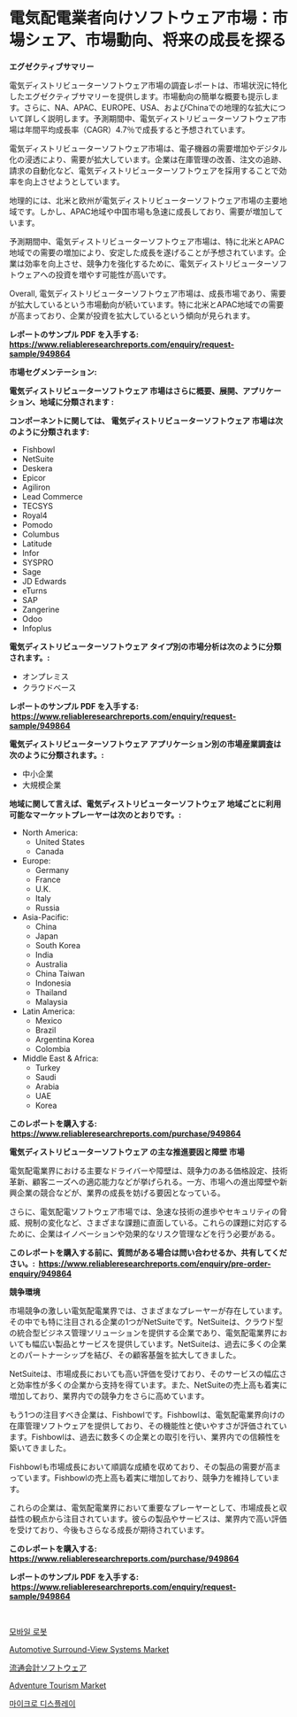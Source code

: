 <p><h1>電気配電業者向けソフトウェア市場：市場シェア、市場動向、将来の成長を探る</h1></p><p><strong>エグゼクティブサマリー</strong></p>
<p><p>電気ディストリビューターソフトウェア市場の調査レポートは、市場状況に特化したエグゼクティブサマリーを提供します。市場動向の簡単な概要も提示します。さらに、NA、APAC、EUROPE、USA、およびChinaでの地理的な拡大について詳しく説明します。予測期間中、電気ディストリビューターソフトウェア市場は年間平均成長率（CAGR）4.7％で成長すると予想されています。</p><p>電気ディストリビューターソフトウェア市場は、電子機器の需要増加やデジタル化の浸透により、需要が拡大しています。企業は在庫管理の改善、注文の追跡、請求の自動化など、電気ディストリビューターソフトウェアを採用することで効率を向上させようとしています。</p><p>地理的には、北米と欧州が電気ディストリビューターソフトウェア市場の主要地域です。しかし、APAC地域や中国市場も急速に成長しており、需要が増加しています。</p><p>予測期間中、電気ディストリビューターソフトウェア市場は、特に北米とAPAC地域での需要の増加により、安定した成長を遂げることが予想されています。企業は効率を向上させ、競争力を強化するために、電気ディストリビューターソフトウェアへの投資を増やす可能性が高いです。</p><p>Overall, 電気ディストリビューターソフトウェア市場は、成長市場であり、需要が拡大しているという市場動向が続いています。特に北米とAPAC地域での需要が高まっており、企業が投資を拡大しているという傾向が見られます。</p></p>
<p><strong>レポートのサンプル PDF を入手する: <a href="https://www.reliableresearchreports.com/enquiry/request-sample/949864">https://www.reliableresearchreports.com/enquiry/request-sample/949864</a></strong></p>
<p><strong>市場セグメンテーション:</strong></p>
<p><strong> 電気ディストリビューターソフトウェア 市場はさらに概要、展開、アプリケーション、地域に分類されます :</strong></p>
<p><strong>コンポーネントに関しては、 電気ディストリビューターソフトウェア 市場は次のように分類されます: &nbsp;</strong></p>
<p><ul><li>Fishbowl</li><li>NetSuite</li><li>Deskera</li><li>Epicor</li><li>Agiliron</li><li>Lead Commerce</li><li>TECSYS</li><li>Royal4</li><li>Pomodo</li><li>Columbus</li><li>Latitude</li><li>Infor</li><li>SYSPRO</li><li>Sage</li><li>JD Edwards</li><li>eTurns</li><li>SAP</li><li>Zangerine</li><li>Odoo</li><li>Infoplus</li></ul></p>
<p><strong> 電気ディストリビューターソフトウェア タイプ別の市場分析は次のように分類されます。:</strong></p>
<p><ul><li>オンプレミス</li><li>クラウドベース</li></ul></p>
<p><strong>レポートのサンプル PDF を入手する: &nbsp;<a href="https://www.reliableresearchreports.com/enquiry/request-sample/949864">https://www.reliableresearchreports.com/enquiry/request-sample/949864</a></strong></p>
<p><strong> 電気ディストリビューターソフトウェア アプリケーション別の市場産業調査は次のように分類されます。:</strong></p>
<p><ul><li>中小企業</li><li>大規模企業</li></ul></p>
<p><strong>地域に関して言えば、電気ディストリビューターソフトウェア 地域ごとに利用可能なマーケットプレーヤーは次のとおりです。:</strong></p>
<p><ul>
    <li>
        North America:
        <ul>
            <li>United States</li>
            <li>Canada</li>
        </ul>
    </li>
    <li>
        Europe:
        <ul>
            <li>Germany</li>
            <li>France</li>
            <li>U.K.</li>
            <li>Italy</li>
            <li>Russia</li>
        </ul>
    </li>
    <li>
        Asia-Pacific:
        <ul>
            <li>China</li>
            <li>Japan</li>
            <li>South Korea</li>
            <li>India</li>
            <li>Australia</li>
            <li>China Taiwan</li>
            <li>Indonesia</li>
            <li>Thailand</li>
            <li>Malaysia</li>
        </ul>
    </li>
    <li>
        Latin America:
        <ul>
            <li>Mexico</li>
            <li>Brazil</li>
            <li>Argentina Korea</li>
            <li>Colombia</li>
        </ul>
    </li>
    <li>
        Middle East & Africa:
        <ul>
            <li>Turkey</li>
            <li>Saudi</li>
            <li>Arabia</li>
            <li>UAE</li>
            <li>Korea</li>
        </ul>
    </li>
    </ul></p>
<p><strong>このレポートを購入する: &nbsp;<a href="https://www.reliableresearchreports.com/purchase/949864">https://www.reliableresearchreports.com/purchase/949864</a></strong></p>
<p><strong>電気ディストリビューターソフトウェア の主な推進要因と障壁 市場</strong></p>
<p><p>電気配電業界における主要なドライバーや障壁は、競争力のある価格設定、技術革新、顧客ニーズへの適応能力などが挙げられる。一方、市場への進出障壁や新興企業の競合などが、業界の成長を妨げる要因となっている。</p><p>さらに、電気配電ソフトウェア市場では、急速な技術の進歩やセキュリティの脅威、規制の変化など、さまざまな課題に直面している。これらの課題に対応するために、企業はイノベーションや効果的なリスク管理などを行う必要がある。</p></p>
<p><strong>このレポートを購入する前に、質問がある場合は問い合わせるか、共有してください。:&nbsp; <a href="https://www.reliableresearchreports.com/enquiry/pre-order-enquiry/949864">https://www.reliableresearchreports.com/enquiry/pre-order-enquiry/949864</a></strong></p>
<p><strong>競争環境</strong></p>
<p><p>市場競争の激しい電気配電業界では、さまざまなプレーヤーが存在しています。その中でも特に注目される企業の1つがNetSuiteです。NetSuiteは、クラウド型の統合型ビジネス管理ソリューションを提供する企業であり、電気配電業界においても幅広い製品とサービスを提供しています。NetSuiteは、過去に多くの企業とのパートナーシップを結び、その顧客基盤を拡大してきました。</p><p>NetSuiteは、市場成長においても高い評価を受けており、そのサービスの幅広さと効率性が多くの企業から支持を得ています。また、NetSuiteの売上高も着実に増加しており、業界内での競争力をさらに高めています。</p><p>もう1つの注目すべき企業は、Fishbowlです。Fishbowlは、電気配電業界向けの在庫管理ソフトウェアを提供しており、その機能性と使いやすさが評価されています。Fishbowlは、過去に数多くの企業との取引を行い、業界内での信頼性を築いてきました。</p><p>Fishbowlも市場成長において順調な成績を収めており、その製品の需要が高まっています。Fishbowlの売上高も着実に増加しており、競争力を維持しています。</p><p>これらの企業は、電気配電業界において重要なプレーヤーとして、市場成長と収益性の観点から注目されています。彼らの製品やサービスは、業界内で高い評価を受けており、今後もさらなる成長が期待されています。</p></p>
<p><strong>このレポートを購入する: &nbsp; <a href="https://www.reliableresearchreports.com/purchase/949864">https://www.reliableresearchreports.com/purchase/949864</a></strong></p>
<p><strong>レポートのサンプル PDF を入手する: &nbsp;<a href="https://www.reliableresearchreports.com/enquiry/request-sample/949864">https://www.reliableresearchreports.com/enquiry/request-sample/949864</a></strong><strong></strong></p>
<p>&nbsp;</p>
<p><p><a href="https://github.com/Skyleitney456456/Market-Research-Report-List-1/blob/main/42205638637.md">모바일 로봇</a></p><p><a href="https://issuu.com/reportprime-2/docs/automotive-surround-view-systems-market-size-2030.">Automotive Surround-View Systems Market</a></p><p><a href="https://github.com/cnnriuez22368/Market-Research-Report-List-1/blob/main/55558849417.md">流通会計ソフトウェア</a></p><p><a href="https://view.publitas.com/reportprime-1/adventure-tourism-market-research-report-the-key-to-successful-business-strategy-forecasted-for-period-from-2024-2031/">Adventure Tourism Market</a></p><p><a href="https://github.com/vs10l4sfg5c/Market-Research-Report-List-1/blob/main/20589818636.md">마이크로 디스플레이</a></p></p>